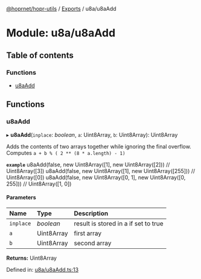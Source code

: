 [@hoprnet/hopr-utils](../README.md) / [Exports](../modules.md) / u8a/u8aAdd

# Module: u8a/u8aAdd

## Table of contents

### Functions

- [u8aAdd](u8a_u8aadd.md#u8aadd)

## Functions

### u8aAdd

▸ **u8aAdd**(`inplace`: _boolean_, `a`: Uint8Array, `b`: Uint8Array): Uint8Array

Adds the contents of two arrays together while ignoring the final overflow.
Computes `a + b % ( 2 ** (8 * a.length) - 1)`

**`example`**
u8aAdd(false, new Uint8Array([1], new Uint8Array([2])) // Uint8Array([3])
u8aAdd(false, new Uint8Array([1], new Uint8Array([255])) // Uint8Array([0])
u8aAdd(false, new Uint8Array([0, 1], new Uint8Array([0, 255])) // Uint8Array([1, 0])

#### Parameters

| Name      | Type       | Description                          |
| :-------- | :--------- | :----------------------------------- |
| `inplace` | _boolean_  | result is stored in a if set to true |
| `a`       | Uint8Array | first array                          |
| `b`       | Uint8Array | second array                         |

**Returns:** Uint8Array

Defined in: [u8a/u8aAdd.ts:13](https://github.com/hoprnet/hoprnet/blob/448a47a/packages/utils/src/u8a/u8aAdd.ts#L13)
